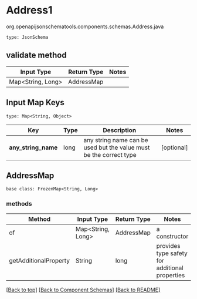 # Address1
org.openapijsonschematools.components.schemas.Address.java
```
type: JsonSchema
```

## validate method
| Input Type | Return Type | Notes |
| ---------- | ----------- | ----- |
| Map<String, Long> | AddressMap | |

## Input Map Keys
```
type: Map<String, Object>
```
Key | Type |  Description | Notes
------------ | ------------- | ------------- | -------------
**any_string_name** | long | any string name can be used but the value must be the correct type | [optional]

## AddressMap
```
base class: FrozenMap<String, Long>
```

### methods
Method | Input Type | Return Type | Notes
------ | ---------- | ----------- | ------
of | Map<String, Long> | AddressMap | a constructor
getAdditionalProperty | String | long | provides type safety for additional properties

[[Back to top]](#top) [[Back to Component Schemas]](../../../README.md#Component-Schemas) [[Back to README]](../../../README.md)
